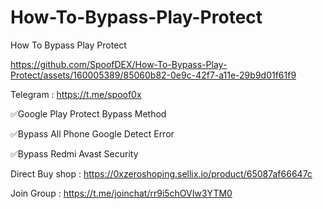 # How-To-Bypass-Play-Protect
How To Bypass Play Protect





https://github.com/SpoofDEX/How-To-Bypass-Play-Protect/assets/160005389/85060b82-0e9c-42f7-a11e-29b9d01f61f9



Telegram : https://t.me/spoof0x

✅Google Play Protect Bypass Method

✅Bypass All Phone Google Detect Error

✅Bypass Redmi Avast Security

Direct Buy shop : https://0xzeroshoping.sellix.io/product/65087af66647c

Join Group : https://t.me/joinchat/rr9i5chOVIw3YTM0


